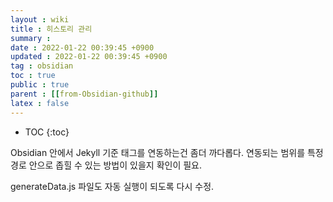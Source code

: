 ```yaml
---
layout : wiki
title : 히스토리 관리
summary :
date : 2022-01-22 00:39:45 +0900
updated : 2022-01-22 00:39:45 +0900
tag : obsidian
toc : true
public : true
parent : [[from-Obsidian-github]]
latex : false
---
```


* TOC
{:toc}

Obsidian 안에서 Jekyll 기준 태그를 연동하는건 좀더 까다롭다. 연동되는 범위를 특정 경로 안으로 좁힐 수 있는 방법이 있을지 확인이 필요.

generateData.js 파일도 자동 실행이 되도록 다시 수정.
